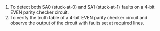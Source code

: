 1. To detect both SA0 (stuck-at-0) and SA1 (stuck-at-1) faults on a 4-bit EVEN parity checker circuit.
2. To verify the truth table of a 4-bit EVEN parity checker circuit and observe the output of the circuit with faults set at required lines.
